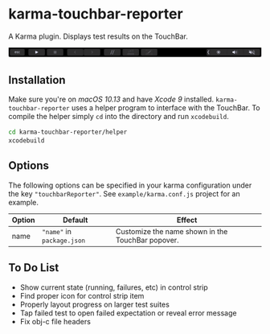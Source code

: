 # karma-touchbar-reporter

A Karma plugin. Displays test results on the TouchBar.

![Preview](preview.gif)

## Installation

Make sure you're on _macOS 10.13_ and have _Xcode 9_ installed. `karma-touchbar-reporter` uses a helper program to interface with the TouchBar. To compile the helper simply `cd` into the directory and run `xcodebuild`.

```bash
cd karma-touchbar-reporter/helper
xcodebuild
```

## Options

The following options can be specified in your karma configuration under the key `"touchbarReporter"`. See `example/karma.conf.js` project for an example.

Option | Default                    | Effect
------ | -------------------------- | -------------------------------------------------
name   | `"name"` in `package.json` | Customize the name shown in the TouchBar popover.

## To Do List
 * Show current state (running, failures, etc) in control strip
 * Find proper icon for control strip item
 * Properly layout progress on larger test suites
 * Tap failed test to open failed expectation or reveal error message
 * Fix obj-c file headers
